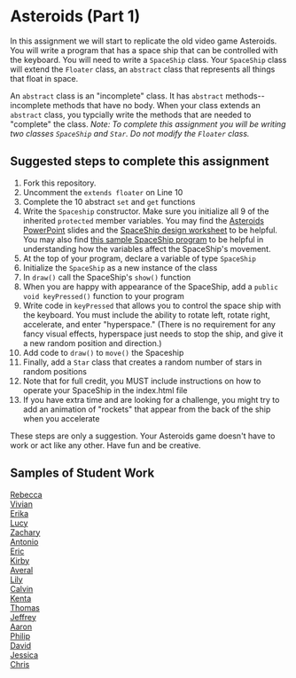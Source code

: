 Asteroids (Part 1)
==================
In this assignment we will start to replicate the old video game Asteroids. You will write a program that has a space ship that can be controlled with the keyboard. You will need to write a `SpaceShip` class. Your `SpaceShip` class will extend the `Floater` class, an `abstract` class that represents all things that float in space. 

An `abstract` class is an "incomplete" class. It has `abstract` methods--incomplete methods that have no body. When your class extends an `abstract` class, you typcially write the methods that are needed to "complete" the class. _Note: To complete this assignment you will be writing two classes `SpaceShip` and `Star`. Do not modify the `Floater` class._

Suggested steps to complete this assignment
-------------------------------------------

1. Fork this repository.
2. Uncomment the `extends floater` on Line 10
3. Complete the 10 abstract `set` and `get` functions
4. Write the `Spaceship` constructor. Make sure you initialize all 9 of the inherited `protected` member variables. You may find the [Asteroids PowerPoint](https://drive.google.com/file/d/0Bz2ZkT6qWPYTYjU0NDE5ZDYtYzEwOS00MGNlLTk0OGMtODBhODI3N2JiYzRi/view?usp=sharing) slides and the [SpaceShip design worksheet](https://drive.google.com/open?id=0Bz2ZkT6qWPYTSXFkdGxJYTVDTmc) to be helpful. You may also find [this sample SpaceShip program](https://56d4b6566b56a59e1f634ea30f548666c459899d.googledrive.com/host/0Bz2ZkT6qWPYTallTVFJBOWdNcDQ/) to be helpful in understanding how the variables affect the SpaceShip's movement.
5. At the top of your program, declare a variable of type `SpaceShip`
6. Initialize the `SpaceShip` as a new instance of the class
7. In `draw()` call the SpaceShip's `show()` function
8. When you are happy with appearance of the SpaceShip, add a `public void keyPressed()` function to your program
9. Write code in `keyPressed` that allows you to control the space ship with the keyboard. You must include the ability to rotate left, rotate right, accelerate, and enter "hyperspace." (There is no requirement for any fancy visual effects, hyperspace just needs to stop the ship, and give it a new random position and direction.)
10. Add code to `draw()` to `move()` the Spaceship
11. Finally, add a `Star` class that creates a random number of stars in random positions
12. Note that for full credit, you MUST include instructions on how to operate your SpaceShip in the index.html file
12. If you have extra time and are looking for a challenge, you might try to add an animation of "rockets" that appear from the back of the ship when you accelerate

These steps are only a suggestion. Your Asteroids game doesn't have to work or act like any other. Have fun and be creative.

Samples of Student Work
-----------------------
[Rebecca](http://rebeccachen1.github.io/AsteroidsGame/)  
[Vivian](http://vivianlam.github.io/AsteroidsGame/)  
[Erika](http://bekutaa.github.io/AsteroidsGame/)   
[Lucy](http://luchen825.github.io/AsteroidsGame/)   
[Zachary](https://zachooz.github.io/AsteroidsGame/)   
[Antonio](https://adcarmona.github.io/AsteroidsGame/)   
[Eric](http://ericheung1231.github.io/AsteroidsGame/)  
[Kirby](http://kichoy.github.io/AsteroidsGame/)   
[Averal](http://avekan33.github.io/AsteroidsGame/)   
[Lily](http://magicallilicorn.github.io/AsteroidsGame/)   
[Calvin](http://icalvin12.github.io/AsteroidsGame/)   
[Kenta](http://redtorch.github.io/AsteroidsGame/)   
[Thomas](http://tomikam.github.io/AsteroidsGame/)  
[Jeffrey](http://jeffreyyin1.github.io/AsteroidsGame/)  
[Aaron](http://aaronchowapcs.github.io/Lightning/)  
[Philip](http://philiphuang2.github.io/AsteroidsGame/)  
[David](http://inthehat.github.io/AsteroidsGame/)  
[Jessica](http://happyjessica97.github.io/AsteroidsGame/)   
[Chris](http://chrisma1.github.io/AsteroidsGame/)   
